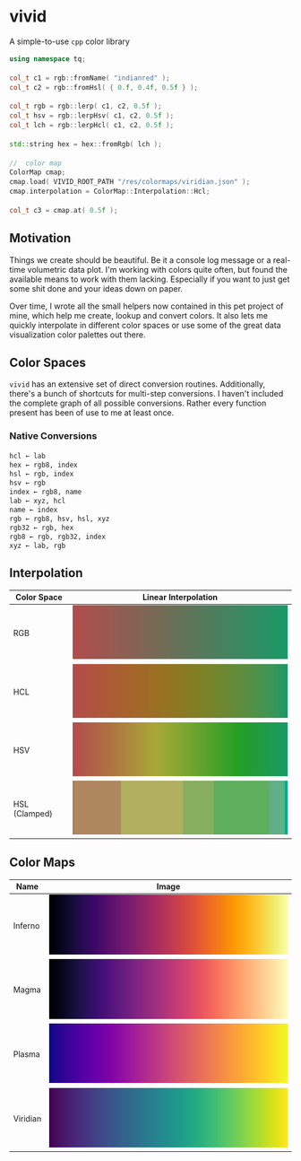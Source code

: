 # vivid
A simple-to-use `cpp` color library

```cpp
using namespace tq;

col_t c1 = rgb::fromName( "indianred" );
col_t c2 = rgb::fromHsl( { 0.f, 0.4f, 0.5f } );

col_t rgb = rgb::lerp( c1, c2, 0.5f );
col_t hsv = rgb::lerpHsv( c1, c2, 0.5f );
col_t lch = rgb::lerpHcl( c1, c2, 0.5f );

std::string hex = hex::fromRgb( lch );

//  color map
ColorMap cmap;
cmap.load( VIVID_ROOT_PATH "/res/colormaps/viridian.json" );
cmap.interpolation = ColorMap::Interpolation::Hcl;

col_t c3 = cmap.at( 0.5f );
```


## Motivation

Things we create should be beautiful. Be it a console log message or a real-time volumetric data plot. I'm working with colors quite often, but found the available means to work with them lacking. Especially if you want to just get some shit done and your ideas down on paper.

Over time, I wrote all the small helpers now contained in this pet project of mine, which help me create, lookup and convert colors. It also lets me quickly interpolate in different color spaces or use some of the great data visualization color palettes out there.


## Color Spaces

`vivid` has an extensive set of direct conversion routines. Additionally, there's a bunch of shortcuts for multi-step conversions. I haven't included the complete graph of all possible conversions. Rather every function present has been of use to me at least once.

### Native Conversions

    hcl ← lab
    hex ← rgb8, index
    hsl ← rgb, index
    hsv ← rgb
    index ← rgb8, name
    lab ← xyz, hcl
    name ← index
    rgb ← rgb8, hsv, hsl, xyz
    rgb32 ← rgb, hex
    rgb8 ← rgb, rgb32, index
    xyz ← lab, rgb


## Interpolation

Color Space   | Linear Interpolation
--------------|-------------------------------------------------------------------
RGB           | ![lerp-rgb](docs/images/interpolations/lerpRgb.png)
HCL           | ![lerp-cielch](docs/images/interpolations/lerpHcl.png)
HSV           | ![lerp-hsv](docs/images/interpolations/lerpHsv.png)
HSL (Clamped) | ![lerp-hsl-clamped](docs/images/interpolations/lerpHslClamped.png)


## Color Maps

Name     | Image
---------|----------------------------------------------
Inferno  | ![inferno](docs/images/colormaps/inferno.png)
Magma    | ![magma](docs/images/colormaps/magma.png)
Plasma   | ![plasma](docs/images/colormaps/plasma.png)
Viridian | ![viridis](docs/images/colormaps/viridis.png)
